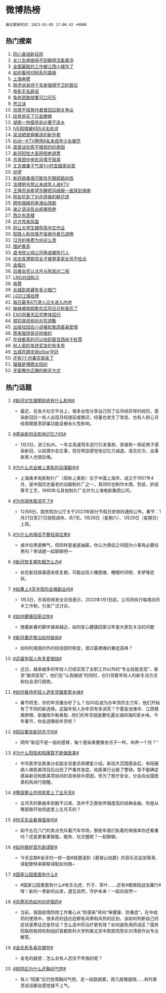 # 微博热榜

`最后更新时间：2023-01-05 17:06:42 +0800`

## 热门搜索

1. [同心奋进新征程](https://m.weibo.cn/search?containerid=100103type%3D1%26t%3D10%26q%3D%23%E5%90%8C%E5%BF%83%E5%A5%8B%E8%BF%9B%E6%96%B0%E5%BE%81%E7%A8%8B%23&stream_entry_id=51&isnewpage=1&extparam=seat%3D1%26pos%3D0%26c_type%3D51%26filter_type%3Drealtimehot%26dgr%3D0%26cate%3D10103%26display_time%3D1672909600%26pre_seqid%3D1672909600757931631015&luicode=10000011&lfid=106003type%253D25%2526t%253D3%2526disable_hot%253D1%2526filter_type%253Drealtimehot)
1. [女儿生病继母不刮鳞用活鱼煮汤](https://m.weibo.cn/search?containerid=100103type%3D1%26t%3D10%26q%3D%23%E5%A5%B3%E5%84%BF%E7%94%9F%E7%97%85%E7%BB%A7%E6%AF%8D%E4%B8%8D%E5%88%AE%E9%B3%9E%E7%94%A8%E6%B4%BB%E9%B1%BC%E7%85%AE%E6%B1%A4%23&stream_entry_id=31&isnewpage=1&extparam=seat%3D1%26c_type%3D31%26filter_type%3Drealtimehot%26dgr%3D0%26lcate%3D5001%26pos%3D0%26q%3D%2523%25E5%25A5%25B3%25E5%2584%25BF%25E7%2594%259F%25E7%2597%2585%25E7%25BB%25A7%25E6%25AF%258D%25E4%25B8%258D%25E5%2588%25AE%25E9%25B3%259E%25E7%2594%25A8%25E6%25B4%25BB%25E9%25B1%25BC%25E7%2585%25AE%25E6%25B1%25A4%2523%26realpos%3D1%26flag%3D1%26cate%3D5001%26stream_entry_id%3D31%26band_rank%3D1%26display_time%3D1672909600%26pre_seqid%3D1672909600757931631015&luicode=10000011&lfid=106003type%253D25%2526t%253D3%2526disable_hot%253D1%2526filter_type%253Drealtimehot)
1. [全国最脏的工作被江西小城包了](https://m.weibo.cn/search?containerid=100103type%3D1%26t%3D10%26q%3D%23%E5%85%A8%E5%9B%BD%E6%9C%80%E8%84%8F%E7%9A%84%E5%B7%A5%E4%BD%9C%E8%A2%AB%E6%B1%9F%E8%A5%BF%E5%B0%8F%E5%9F%8E%E5%8C%85%E4%BA%86%23&stream_entry_id=31&isnewpage=1&extparam=seat%3D1%26c_type%3D31%26filter_type%3Drealtimehot%26dgr%3D0%26lcate%3D5001%26pos%3D1%26q%3D%2523%25E5%2585%25A8%25E5%259B%25BD%25E6%259C%2580%25E8%2584%258F%25E7%259A%2584%25E5%25B7%25A5%25E4%25BD%259C%25E8%25A2%25AB%25E6%25B1%259F%25E8%25A5%25BF%25E5%25B0%258F%25E5%259F%258E%25E5%258C%2585%25E4%25BA%2586%2523%26realpos%3D2%26flag%3D1%26cate%3D5001%26stream_entry_id%3D31%26band_rank%3D2%26display_time%3D1672909600%26pre_seqid%3D1672909600757931631015&luicode=10000011&lfid=106003type%253D25%2526t%253D3%2526disable_hot%253D1%2526filter_type%253Drealtimehot)
1. [如何看待XBB系列毒株](https://m.weibo.cn/search?containerid=100103type%3D1%26t%3D10%26q%3D%23%E5%A6%82%E4%BD%95%E7%9C%8B%E5%BE%85XBB%E7%B3%BB%E5%88%97%E6%AF%92%E6%A0%AA%23&stream_entry_id=31&isnewpage=1&extparam=seat%3D1%26c_type%3D31%26filter_type%3Drealtimehot%26dgr%3D0%26lcate%3D5001%26pos%3D2%26q%3D%2523%25E5%25A6%2582%25E4%25BD%2595%25E7%259C%258B%25E5%25BE%2585XBB%25E7%25B3%25BB%25E5%2588%2597%25E6%25AF%2592%25E6%25A0%25AA%2523%26realpos%3D3%26flag%3D0%26cate%3D5001%26stream_entry_id%3D31%26band_rank%3D3%26display_time%3D1672909600%26pre_seqid%3D1672909600757931631015&luicode=10000011&lfid=106003type%253D25%2526t%253D3%2526disable_hot%253D1%2526filter_type%253Drealtimehot)
1. [上海电费](https://m.weibo.cn/search?containerid=100103type%3D1%26t%3D10%26q%3D%23%E4%B8%8A%E6%B5%B7%E7%94%B5%E8%B4%B9%23&stream_entry_id=31&isnewpage=1&extparam=seat%3D1%26c_type%3D31%26filter_type%3Drealtimehot%26dgr%3D0%26lcate%3D5001%26pos%3D3%26q%3D%2523%25E4%25B8%258A%25E6%25B5%25B7%25E7%2594%25B5%25E8%25B4%25B9%2523%26realpos%3D4%26flag%3D2%26cate%3D5001%26stream_entry_id%3D31%26band_rank%3D4%26display_time%3D1672909600%26pre_seqid%3D1672909600757931631015&luicode=10000011&lfid=106003type%253D25%2526t%253D3%2526disable_hot%253D1%2526filter_type%253Drealtimehot)
1. [胖虎说易烊千玺是值得守卫的首位](https://m.weibo.cn/search?containerid=100103type%3D1%26t%3D10%26q%3D%23%E8%83%96%E8%99%8E%E8%AF%B4%E6%98%93%E7%83%8A%E5%8D%83%E7%8E%BA%E6%98%AF%E5%80%BC%E5%BE%97%E5%AE%88%E5%8D%AB%E7%9A%84%E9%A6%96%E4%BD%8D%23&stream_entry_id=31&isnewpage=1&extparam=seat%3D1%26c_type%3D31%26filter_type%3Drealtimehot%26dgr%3D0%26lcate%3D5001%26pos%3D4%26q%3D%2523%25E8%2583%2596%25E8%2599%258E%25E8%25AF%25B4%25E6%2598%2593%25E7%2583%258A%25E5%258D%2583%25E7%258E%25BA%25E6%2598%25AF%25E5%2580%25BC%25E5%25BE%2597%25E5%25AE%2588%25E5%258D%25AB%25E7%259A%2584%25E9%25A6%2596%25E4%25BD%258D%2523%26realpos%3D5%26flag%3D1%26cate%3D5001%26stream_entry_id%3D31%26band_rank%3D5%26display_time%3D1672909600%26pre_seqid%3D1672909600757931631015&luicode=10000011&lfid=106003type%253D25%2526t%253D3%2526disable_hot%253D1%2526filter_type%253Drealtimehot)
1. [电影无名辟谣](https://m.weibo.cn/search?containerid=100103type%3D1%26t%3D10%26q%3D%23%E7%94%B5%E5%BD%B1%E6%97%A0%E5%90%8D%E8%BE%9F%E8%B0%A3%23&stream_entry_id=31&isnewpage=1&extparam=seat%3D1%26c_type%3D31%26filter_type%3Drealtimehot%26dgr%3D0%26lcate%3D5001%26pos%3D5%26q%3D%2523%25E7%2594%25B5%25E5%25BD%25B1%25E6%2597%25A0%25E5%2590%258D%25E8%25BE%259F%25E8%25B0%25A3%2523%26realpos%3D6%26flag%3D1%26cate%3D5001%26stream_entry_id%3D31%26band_rank%3D6%26display_time%3D1672909600%26pre_seqid%3D1672909600757931631015&luicode=10000011&lfid=106003type%253D25%2526t%253D3%2526disable_hot%253D1%2526filter_type%253Drealtimehot)
1. [兔年团聚就要可口可乐](https://m.weibo.cn/search?containerid=100103type%3D1%26t%3D10%26q%3D%23%E5%85%94%E5%B9%B4%E5%9B%A2%E8%81%9A%E5%B0%B1%E8%A6%81%E5%8F%AF%E5%8F%A3%E5%8F%AF%E4%B9%90%23&stream_entry_id=31&isnewpage=1&extparam=seat%3D1%26c_type%3D31%26filter_type%3Drealtimehot%26lcate%3D5001%26pos%3D6%26adid%3D177305%26q%3D%2523%25E5%2585%2594%25E5%25B9%25B4%25E5%259B%25A2%25E8%2581%259A%25E5%25B0%25B1%25E8%25A6%2581%25E5%258F%25AF%25E5%258F%25A3%25E5%258F%25AF%25E4%25B9%2590%2523%26dgr%3D0%26cate%3D5001%26stream_entry_id%3D31%26band_rank%3D7%26topic_ad%3D1%26display_time%3D1672909600%26pre_seqid%3D1672909600757931631015&luicode=10000011&lfid=106003type%253D25%2526t%253D3%2526disable_hot%253D1%2526filter_type%253Drealtimehot)
1. [苍兰诀](https://m.weibo.cn/search?containerid=100103type%3D1%26t%3D10%26q%3D%E8%8B%8D%E5%85%B0%E8%AF%80&stream_entry_id=31&isnewpage=1&extparam=seat%3D1%26c_type%3D31%26filter_type%3Drealtimehot%26dgr%3D0%26lcate%3D5001%26pos%3D7%26q%3D%25E8%258B%258D%25E5%2585%25B0%25E8%25AF%2580%26realpos%3D7%26flag%3D0%26cate%3D5001%26stream_entry_id%3D31%26band_rank%3D7%26display_time%3D1672909600%26pre_seqid%3D1672909600757931631015&luicode=10000011&lfid=106003type%253D25%2526t%253D3%2526disable_hot%253D1%2526filter_type%253Drealtimehot)
1. [风情不摇晃作者曾回应相关争议](https://m.weibo.cn/search?containerid=100103type%3D1%26t%3D10%26q%3D%23%E9%A3%8E%E6%83%85%E4%B8%8D%E6%91%87%E6%99%83%E4%BD%9C%E8%80%85%E6%9B%BE%E5%9B%9E%E5%BA%94%E7%9B%B8%E5%85%B3%E4%BA%89%E8%AE%AE%23&stream_entry_id=31&isnewpage=1&extparam=seat%3D1%26c_type%3D31%26filter_type%3Drealtimehot%26dgr%3D0%26lcate%3D5001%26pos%3D8%26q%3D%2523%25E9%25A3%258E%25E6%2583%2585%25E4%25B8%258D%25E6%2591%2587%25E6%2599%2583%25E4%25BD%259C%25E8%2580%2585%25E6%259B%25BE%25E5%259B%259E%25E5%25BA%2594%25E7%259B%25B8%25E5%2585%25B3%25E4%25BA%2589%25E8%25AE%25AE%2523%26realpos%3D8%26flag%3D0%26cate%3D5001%26stream_entry_id%3D31%26band_rank%3D8%26display_time%3D1672909600%26pre_seqid%3D1672909600757931631015&luicode=10000011&lfid=106003type%253D25%2526t%253D3%2526disable_hot%253D1%2526filter_type%253Drealtimehot)
1. [给爸爸买了只金蟾蜍](https://m.weibo.cn/search?containerid=100103type%3D1%26t%3D10%26q%3D%23%E7%BB%99%E7%88%B8%E7%88%B8%E4%B9%B0%E4%BA%86%E5%8F%AA%E9%87%91%E8%9F%BE%E8%9C%8D%23&stream_entry_id=31&isnewpage=1&extparam=seat%3D1%26c_type%3D31%26filter_type%3Drealtimehot%26dgr%3D0%26lcate%3D5001%26pos%3D9%26q%3D%2523%25E7%25BB%2599%25E7%2588%25B8%25E7%2588%25B8%25E4%25B9%25B0%25E4%25BA%2586%25E5%258F%25AA%25E9%2587%2591%25E8%259F%25BE%25E8%259C%258D%2523%26realpos%3D9%26flag%3D1%26cate%3D5001%26stream_entry_id%3D31%26band_rank%3D9%26display_time%3D1672909600%26pre_seqid%3D1672909600757931631015&luicode=10000011&lfid=106003type%253D25%2526t%253D3%2526disable_hot%253D1%2526filter_type%253Drealtimehot)
1. [湖南一地倡导非必要不返乡](https://m.weibo.cn/search?containerid=100103type%3D1%26t%3D10%26q%3D%23%E6%B9%96%E5%8D%97%E4%B8%80%E5%9C%B0%E5%80%A1%E5%AF%BC%E9%9D%9E%E5%BF%85%E8%A6%81%E4%B8%8D%E8%BF%94%E4%B9%A1%23&stream_entry_id=31&isnewpage=1&extparam=seat%3D1%26c_type%3D31%26filter_type%3Drealtimehot%26dgr%3D0%26lcate%3D5001%26pos%3D10%26q%3D%2523%25E6%25B9%2596%25E5%258D%2597%25E4%25B8%2580%25E5%259C%25B0%25E5%2580%25A1%25E5%25AF%25BC%25E9%259D%259E%25E5%25BF%2585%25E8%25A6%2581%25E4%25B8%258D%25E8%25BF%2594%25E4%25B9%25A1%2523%26realpos%3D10%26flag%3D1%26cate%3D5001%26stream_entry_id%3D31%26band_rank%3D10%26display_time%3D1672909600%26pre_seqid%3D1672909600757931631015&luicode=10000011&lfid=106003type%253D25%2526t%253D3%2526disable_hot%253D1%2526filter_type%253Drealtimehot)
1. [IVE假唱被KBS点名批评](https://m.weibo.cn/search?containerid=100103type%3D1%26t%3D10%26q%3D%23IVE%E5%81%87%E5%94%B1%E8%A2%ABKBS%E7%82%B9%E5%90%8D%E6%89%B9%E8%AF%84%23&stream_entry_id=31&isnewpage=1&extparam=seat%3D1%26c_type%3D31%26filter_type%3Drealtimehot%26dgr%3D0%26lcate%3D5001%26pos%3D11%26q%3D%2523IVE%25E5%2581%2587%25E5%2594%25B1%25E8%25A2%25ABKBS%25E7%2582%25B9%25E5%2590%258D%25E6%2589%25B9%25E8%25AF%2584%2523%26realpos%3D11%26flag%3D1%26cate%3D5001%26stream_entry_id%3D31%26band_rank%3D11%26display_time%3D1672909600%26pre_seqid%3D1672909600757931631015&luicode=10000011&lfid=106003type%253D25%2526t%253D3%2526disable_hot%253D1%2526filter_type%253Drealtimehot)
1. [梁洁晒曾舜晞送的新外套](https://m.weibo.cn/search?containerid=100103type%3D1%26t%3D10%26q%3D%23%E6%A2%81%E6%B4%81%E6%99%92%E6%9B%BE%E8%88%9C%E6%99%9E%E9%80%81%E7%9A%84%E6%96%B0%E5%A4%96%E5%A5%97%23&stream_entry_id=31&isnewpage=1&extparam=seat%3D1%26c_type%3D31%26filter_type%3Drealtimehot%26dgr%3D0%26lcate%3D5001%26pos%3D12%26q%3D%2523%25E6%25A2%2581%25E6%25B4%2581%25E6%2599%2592%25E6%259B%25BE%25E8%2588%259C%25E6%2599%259E%25E9%2580%2581%25E7%259A%2584%25E6%2596%25B0%25E5%25A4%2596%25E5%25A5%2597%2523%26realpos%3D12%26flag%3D1%26cate%3D5001%26stream_entry_id%3D31%26band_rank%3D12%26display_time%3D1672909600%26pre_seqid%3D1672909600757931631015&luicode=10000011&lfid=106003type%253D25%2526t%253D3%2526disable_hot%253D1%2526filter_type%253Drealtimehot)
1. [杭州一KTV聘用6名未成年少女被罚](https://m.weibo.cn/search?containerid=100103type%3D1%26t%3D10%26q%3D%23%E6%9D%AD%E5%B7%9E%E4%B8%80KTV%E8%81%98%E7%94%A86%E5%90%8D%E6%9C%AA%E6%88%90%E5%B9%B4%E5%B0%91%E5%A5%B3%E8%A2%AB%E7%BD%9A%23&stream_entry_id=31&isnewpage=1&extparam=seat%3D1%26c_type%3D31%26filter_type%3Drealtimehot%26dgr%3D0%26lcate%3D5001%26pos%3D13%26q%3D%2523%25E6%259D%25AD%25E5%25B7%259E%25E4%25B8%2580KTV%25E8%2581%2598%25E7%2594%25A86%25E5%2590%258D%25E6%259C%25AA%25E6%2588%2590%25E5%25B9%25B4%25E5%25B0%2591%25E5%25A5%25B3%25E8%25A2%25AB%25E7%25BD%259A%2523%26realpos%3D13%26flag%3D1%26cate%3D5001%26stream_entry_id%3D31%26band_rank%3D13%26display_time%3D1672909600%26pre_seqid%3D1672909600757931631015&luicode=10000011&lfid=106003type%253D25%2526t%253D3%2526disable_hot%253D1%2526filter_type%253Drealtimehot)
1. [苗苗谈刻意不理郑恺的原因](https://m.weibo.cn/search?containerid=100103type%3D1%26t%3D10%26q%3D%23%E8%8B%97%E8%8B%97%E8%B0%88%E5%88%BB%E6%84%8F%E4%B8%8D%E7%90%86%E9%83%91%E6%81%BA%E7%9A%84%E5%8E%9F%E5%9B%A0%23&stream_entry_id=31&isnewpage=1&extparam=seat%3D1%26c_type%3D31%26filter_type%3Drealtimehot%26dgr%3D0%26lcate%3D5001%26pos%3D14%26q%3D%2523%25E8%258B%2597%25E8%258B%2597%25E8%25B0%2588%25E5%2588%25BB%25E6%2584%258F%25E4%25B8%258D%25E7%2590%2586%25E9%2583%2591%25E6%2581%25BA%25E7%259A%2584%25E5%258E%259F%25E5%259B%25A0%2523%26realpos%3D14%26flag%3D2%26cate%3D5001%26stream_entry_id%3D31%26band_rank%3D14%26display_time%3D1672909600%26pre_seqid%3D1672909600757931631015&luicode=10000011&lfid=106003type%253D25%2526t%253D3%2526disable_hot%253D1%2526filter_type%253Drealtimehot)
1. [新冠阳性大麦网拒绝退票](https://m.weibo.cn/search?containerid=100103type%3D1%26t%3D10%26q%3D%23%E6%96%B0%E5%86%A0%E9%98%B3%E6%80%A7%E5%A4%A7%E9%BA%A6%E7%BD%91%E6%8B%92%E7%BB%9D%E9%80%80%E7%A5%A8%23&stream_entry_id=31&isnewpage=1&extparam=seat%3D1%26c_type%3D31%26filter_type%3Drealtimehot%26dgr%3D0%26lcate%3D5001%26pos%3D15%26q%3D%2523%25E6%2596%25B0%25E5%2586%25A0%25E9%2598%25B3%25E6%2580%25A7%25E5%25A4%25A7%25E9%25BA%25A6%25E7%25BD%2591%25E6%258B%2592%25E7%25BB%259D%25E9%2580%2580%25E7%25A5%25A8%2523%26realpos%3D15%26flag%3D1%26cate%3D5001%26stream_entry_id%3D31%26band_rank%3D15%26display_time%3D1672909600%26pre_seqid%3D1672909600757931631015&luicode=10000011&lfid=106003type%253D25%2526t%253D3%2526disable_hot%253D1%2526filter_type%253Drealtimehot)
1. [共青团中央批风情不摇晃](https://m.weibo.cn/search?containerid=100103type%3D1%26t%3D10%26q%3D%23%E5%85%B1%E9%9D%92%E5%9B%A2%E4%B8%AD%E5%A4%AE%E6%89%B9%E9%A3%8E%E6%83%85%E4%B8%8D%E6%91%87%E6%99%83%23&stream_entry_id=31&isnewpage=1&extparam=seat%3D1%26c_type%3D31%26filter_type%3Drealtimehot%26dgr%3D0%26lcate%3D5001%26pos%3D16%26q%3D%2523%25E5%2585%25B1%25E9%259D%2592%25E5%259B%25A2%25E4%25B8%25AD%25E5%25A4%25AE%25E6%2589%25B9%25E9%25A3%258E%25E6%2583%2585%25E4%25B8%258D%25E6%2591%2587%25E6%2599%2583%2523%26realpos%3D16%26flag%3D1%26cate%3D5001%26stream_entry_id%3D31%26band_rank%3D16%26display_time%3D1672909600%26pre_seqid%3D1672909600757931631015&luicode=10000011&lfid=106003type%253D25%2526t%253D3%2526disable_hot%253D1%2526filter_type%253Drealtimehot)
1. [丈夫被妻子气哭1小时去娘家诉苦](https://m.weibo.cn/search?containerid=100103type%3D1%26t%3D10%26q%3D%23%E4%B8%88%E5%A4%AB%E8%A2%AB%E5%A6%BB%E5%AD%90%E6%B0%94%E5%93%AD1%E5%B0%8F%E6%97%B6%E5%8E%BB%E5%A8%98%E5%AE%B6%E8%AF%89%E8%8B%A6%23&stream_entry_id=31&isnewpage=1&extparam=seat%3D1%26c_type%3D31%26filter_type%3Drealtimehot%26dgr%3D0%26lcate%3D5001%26pos%3D17%26q%3D%2523%25E4%25B8%2588%25E5%25A4%25AB%25E8%25A2%25AB%25E5%25A6%25BB%25E5%25AD%2590%25E6%25B0%2594%25E5%2593%25AD1%25E5%25B0%258F%25E6%2597%25B6%25E5%258E%25BB%25E5%25A8%2598%25E5%25AE%25B6%25E8%25AF%2589%25E8%258B%25A6%2523%26realpos%3D17%26flag%3D0%26cate%3D5001%26stream_entry_id%3D31%26band_rank%3D17%26display_time%3D1672909600%26pre_seqid%3D1672909600757931631015&luicode=10000011&lfid=106003type%253D25%2526t%253D3%2526disable_hot%253D1%2526filter_type%253Drealtimehot)
1. [仰望](https://m.weibo.cn/search?containerid=100103type%3D1%26t%3D10%26q%3D%E4%BB%B0%E6%9C%9B&stream_entry_id=31&isnewpage=1&extparam=seat%3D1%26c_type%3D31%26filter_type%3Drealtimehot%26dgr%3D0%26lcate%3D5001%26pos%3D18%26q%3D%25E4%25BB%25B0%25E6%259C%259B%26realpos%3D18%26flag%3D0%26cate%3D5001%26stream_entry_id%3D31%26band_rank%3D18%26display_time%3D1672909600%26pre_seqid%3D1672909600757931631015&luicode=10000011&lfid=106003type%253D25%2526t%253D3%2526disable_hot%253D1%2526filter_type%253Drealtimehot)
1. [新冠病毒很可能存在眼部趋向性](https://m.weibo.cn/search?containerid=100103type%3D1%26t%3D10%26q%3D%23%E6%96%B0%E5%86%A0%E7%97%85%E6%AF%92%E5%BE%88%E5%8F%AF%E8%83%BD%E5%AD%98%E5%9C%A8%E7%9C%BC%E9%83%A8%E8%B6%8B%E5%90%91%E6%80%A7%23&stream_entry_id=31&isnewpage=1&extparam=seat%3D1%26c_type%3D31%26filter_type%3Drealtimehot%26dgr%3D0%26lcate%3D5001%26pos%3D19%26q%3D%2523%25E6%2596%25B0%25E5%2586%25A0%25E7%2597%2585%25E6%25AF%2592%25E5%25BE%2588%25E5%258F%25AF%25E8%2583%25BD%25E5%25AD%2598%25E5%259C%25A8%25E7%259C%25BC%25E9%2583%25A8%25E8%25B6%258B%25E5%2590%2591%25E6%2580%25A7%2523%26realpos%3D19%26flag%3D2%26cate%3D5001%26stream_entry_id%3D31%26band_rank%3D19%26display_time%3D1672909600%26pre_seqid%3D1672909600757931631015&luicode=10000011&lfid=106003type%253D25%2526t%253D3%2526disable_hot%253D1%2526filter_type%253Drealtimehot)
1. [法律明令禁止未成年人进KTV](https://m.weibo.cn/search?containerid=100103type%3D1%26t%3D10%26q%3D%23%E6%B3%95%E5%BE%8B%E6%98%8E%E4%BB%A4%E7%A6%81%E6%AD%A2%E6%9C%AA%E6%88%90%E5%B9%B4%E4%BA%BA%E8%BF%9BKTV%23&stream_entry_id=31&isnewpage=1&extparam=seat%3D1%26c_type%3D31%26filter_type%3Drealtimehot%26dgr%3D0%26lcate%3D5001%26pos%3D20%26q%3D%2523%25E6%25B3%2595%25E5%25BE%258B%25E6%2598%258E%25E4%25BB%25A4%25E7%25A6%2581%25E6%25AD%25A2%25E6%259C%25AA%25E6%2588%2590%25E5%25B9%25B4%25E4%25BA%25BA%25E8%25BF%259BKTV%2523%26realpos%3D20%26flag%3D0%26cate%3D5001%26stream_entry_id%3D31%26band_rank%3D20%26display_time%3D1672909600%26pre_seqid%3D1672909600757931631015&luicode=10000011&lfid=106003type%253D25%2526t%253D3%2526disable_hot%253D1%2526filter_type%253Drealtimehot)
1. [王铮亮说希望苏醒把羽绒服一直穿到海南](https://m.weibo.cn/search?containerid=100103type%3D1%26t%3D10%26q%3D%23%E7%8E%8B%E9%93%AE%E4%BA%AE%E8%AF%B4%E5%B8%8C%E6%9C%9B%E8%8B%8F%E9%86%92%E6%8A%8A%E7%BE%BD%E7%BB%92%E6%9C%8D%E4%B8%80%E7%9B%B4%E7%A9%BF%E5%88%B0%E6%B5%B7%E5%8D%97%23&stream_entry_id=31&isnewpage=1&extparam=seat%3D1%26c_type%3D31%26filter_type%3Drealtimehot%26dgr%3D0%26lcate%3D5001%26pos%3D21%26q%3D%2523%25E7%258E%258B%25E9%2593%25AE%25E4%25BA%25AE%25E8%25AF%25B4%25E5%25B8%258C%25E6%259C%259B%25E8%258B%258F%25E9%2586%2592%25E6%258A%258A%25E7%25BE%25BD%25E7%25BB%2592%25E6%259C%258D%25E4%25B8%2580%25E7%259B%25B4%25E7%25A9%25BF%25E5%2588%25B0%25E6%25B5%25B7%25E5%258D%2597%2523%26realpos%3D21%26flag%3D1%26cate%3D5001%26stream_entry_id%3D31%26band_rank%3D21%26display_time%3D1672909600%26pre_seqid%3D1672909600757931631015&luicode=10000011&lfid=106003type%253D25%2526t%253D3%2526disable_hot%253D1%2526filter_type%253Drealtimehot)
1. [网友吃到了刘亦菲做的鲜花饼](https://m.weibo.cn/search?containerid=100103type%3D1%26t%3D10%26q%3D%23%E7%BD%91%E5%8F%8B%E5%90%83%E5%88%B0%E4%BA%86%E5%88%98%E4%BA%A6%E8%8F%B2%E5%81%9A%E7%9A%84%E9%B2%9C%E8%8A%B1%E9%A5%BC%23&stream_entry_id=31&isnewpage=1&extparam=seat%3D1%26c_type%3D31%26filter_type%3Drealtimehot%26dgr%3D0%26lcate%3D5001%26pos%3D22%26q%3D%2523%25E7%25BD%2591%25E5%258F%258B%25E5%2590%2583%25E5%2588%25B0%25E4%25BA%2586%25E5%2588%2598%25E4%25BA%25A6%25E8%258F%25B2%25E5%2581%259A%25E7%259A%2584%25E9%25B2%259C%25E8%258A%25B1%25E9%25A5%25BC%2523%26realpos%3D22%26flag%3D0%26cate%3D5001%26stream_entry_id%3D31%26band_rank%3D22%26display_time%3D1672909600%26pre_seqid%3D1672909600757931631015&luicode=10000011&lfid=106003type%253D25%2526t%253D3%2526disable_hot%253D1%2526filter_type%253Drealtimehot)
1. [网传唐嫣将再演仙侠剧](https://m.weibo.cn/search?containerid=100103type%3D1%26t%3D10%26q%3D%23%E7%BD%91%E4%BC%A0%E5%94%90%E5%AB%A3%E5%B0%86%E5%86%8D%E6%BC%94%E4%BB%99%E4%BE%A0%E5%89%A7%23&stream_entry_id=31&isnewpage=1&extparam=seat%3D1%26c_type%3D31%26filter_type%3Drealtimehot%26dgr%3D0%26lcate%3D5001%26pos%3D23%26q%3D%2523%25E7%25BD%2591%25E4%25BC%25A0%25E5%2594%2590%25E5%25AB%25A3%25E5%25B0%2586%25E5%2586%258D%25E6%25BC%2594%25E4%25BB%2599%25E4%25BE%25A0%25E5%2589%25A7%2523%26realpos%3D23%26flag%3D1%26cate%3D5001%26stream_entry_id%3D31%26band_rank%3D23%26display_time%3D1672909600%26pre_seqid%3D1672909600757931631015&luicode=10000011&lfid=106003type%253D25%2526t%253D3%2526disable_hot%253D1%2526filter_type%253Drealtimehot)
1. [谢之遥没告白却被拒绝](https://m.weibo.cn/search?containerid=100103type%3D1%26t%3D10%26q%3D%23%E8%B0%A2%E4%B9%8B%E9%81%A5%E6%B2%A1%E5%91%8A%E7%99%BD%E5%8D%B4%E8%A2%AB%E6%8B%92%E7%BB%9D%23&stream_entry_id=31&isnewpage=1&extparam=seat%3D1%26c_type%3D31%26filter_type%3Drealtimehot%26dgr%3D0%26lcate%3D5001%26pos%3D24%26q%3D%2523%25E8%25B0%25A2%25E4%25B9%258B%25E9%2581%25A5%25E6%25B2%25A1%25E5%2591%258A%25E7%2599%25BD%25E5%258D%25B4%25E8%25A2%25AB%25E6%258B%2592%25E7%25BB%259D%2523%26realpos%3D24%26flag%3D1%26cate%3D5001%26stream_entry_id%3D31%26band_rank%3D24%26display_time%3D1672909600%26pre_seqid%3D1672909600757931631015&luicode=10000011&lfid=106003type%253D25%2526t%253D3%2526disable_hot%253D1%2526filter_type%253Drealtimehot)
1. [西北有高楼](https://m.weibo.cn/search?containerid=100103type%3D1%26t%3D10%26q%3D%E8%A5%BF%E5%8C%97%E6%9C%89%E9%AB%98%E6%A5%BC&stream_entry_id=31&isnewpage=1&extparam=seat%3D1%26c_type%3D31%26filter_type%3Drealtimehot%26dgr%3D0%26lcate%3D5001%26pos%3D25%26q%3D%25E8%25A5%25BF%25E5%258C%2597%25E6%259C%2589%25E9%25AB%2598%25E6%25A5%25BC%26realpos%3D25%26flag%3D0%26cate%3D5001%26stream_entry_id%3D31%26band_rank%3D25%26display_time%3D1672909600%26pre_seqid%3D1672909600757931631015&luicode=10000011&lfid=106003type%253D25%2526t%253D3%2526disable_hot%253D1%2526filter_type%253Drealtimehot)
1. [远方传来风笛](https://m.weibo.cn/search?containerid=100103type%3D1%26t%3D10%26q%3D%E8%BF%9C%E6%96%B9%E4%BC%A0%E6%9D%A5%E9%A3%8E%E7%AC%9B&stream_entry_id=31&isnewpage=1&extparam=seat%3D1%26c_type%3D31%26filter_type%3Drealtimehot%26dgr%3D0%26lcate%3D5001%26pos%3D26%26q%3D%25E8%25BF%259C%25E6%2596%25B9%25E4%25BC%25A0%25E6%259D%25A5%25E9%25A3%258E%25E7%25AC%259B%26realpos%3D26%26flag%3D0%26cate%3D5001%26stream_entry_id%3D31%26band_rank%3D26%26display_time%3D1672909600%26pre_seqid%3D1672909600757931631015&luicode=10000011&lfid=106003type%253D25%2526t%253D3%2526disable_hot%253D1%2526filter_type%253Drealtimehot)
1. [别让大学生辅导高中生作业](https://m.weibo.cn/search?containerid=100103type%3D1%26t%3D10%26q%3D%23%E5%88%AB%E8%AE%A9%E5%A4%A7%E5%AD%A6%E7%94%9F%E8%BE%85%E5%AF%BC%E9%AB%98%E4%B8%AD%E7%94%9F%E4%BD%9C%E4%B8%9A%23&stream_entry_id=31&isnewpage=1&extparam=seat%3D1%26c_type%3D31%26filter_type%3Drealtimehot%26dgr%3D0%26lcate%3D5001%26pos%3D27%26q%3D%2523%25E5%2588%25AB%25E8%25AE%25A9%25E5%25A4%25A7%25E5%25AD%25A6%25E7%2594%259F%25E8%25BE%2585%25E5%25AF%25BC%25E9%25AB%2598%25E4%25B8%25AD%25E7%2594%259F%25E4%25BD%259C%25E4%25B8%259A%2523%26realpos%3D27%26flag%3D0%26cate%3D5001%26stream_entry_id%3D31%26band_rank%3D27%26display_time%3D1672909600%26pre_seqid%3D1672909600757931631015&luicode=10000011&lfid=106003type%253D25%2526t%253D3%2526disable_hot%253D1%2526filter_type%253Drealtimehot)
1. [知情人称风情不摇晃作者已退圈](https://m.weibo.cn/search?containerid=100103type%3D1%26t%3D10%26q%3D%23%E7%9F%A5%E6%83%85%E4%BA%BA%E7%A7%B0%E9%A3%8E%E6%83%85%E4%B8%8D%E6%91%87%E6%99%83%E4%BD%9C%E8%80%85%E5%B7%B2%E9%80%80%E5%9C%88%23&stream_entry_id=31&isnewpage=1&extparam=seat%3D1%26c_type%3D31%26filter_type%3Drealtimehot%26dgr%3D0%26lcate%3D5001%26pos%3D28%26q%3D%2523%25E7%259F%25A5%25E6%2583%2585%25E4%25BA%25BA%25E7%25A7%25B0%25E9%25A3%258E%25E6%2583%2585%25E4%25B8%258D%25E6%2591%2587%25E6%2599%2583%25E4%25BD%259C%25E8%2580%2585%25E5%25B7%25B2%25E9%2580%2580%25E5%259C%2588%2523%26realpos%3D28%26flag%3D0%26cate%3D5001%26stream_entry_id%3D31%26band_rank%3D28%26display_time%3D1672909600%26pre_seqid%3D1672909600757931631015&luicode=10000011&lfid=106003type%253D25%2526t%253D3%2526disable_hot%253D1%2526filter_type%253Drealtimehot)
1. [12月的电费为何这么贵](https://m.weibo.cn/search?containerid=100103type%3D1%26t%3D10%26q%3D%2312%E6%9C%88%E7%9A%84%E7%94%B5%E8%B4%B9%E4%B8%BA%E4%BD%95%E8%BF%99%E4%B9%88%E8%B4%B5%23&stream_entry_id=31&isnewpage=1&extparam=seat%3D1%26c_type%3D31%26filter_type%3Drealtimehot%26dgr%3D0%26lcate%3D5001%26pos%3D29%26q%3D%252312%25E6%259C%2588%25E7%259A%2584%25E7%2594%25B5%25E8%25B4%25B9%25E4%25B8%25BA%25E4%25BD%2595%25E8%25BF%2599%25E4%25B9%2588%25E8%25B4%25B5%2523%26realpos%3D29%26flag%3D1%26cate%3D5001%26stream_entry_id%3D31%26band_rank%3D29%26display_time%3D1672909600%26pre_seqid%3D1672909600757931631015&luicode=10000011&lfid=106003type%253D25%2526t%253D3%2526disable_hot%253D1%2526filter_type%253Drealtimehot)
1. [围炉煮茶](https://m.weibo.cn/search?containerid=100103type%3D1%26t%3D10%26q%3D%E5%9B%B4%E7%82%89%E7%85%AE%E8%8C%B6&stream_entry_id=31&isnewpage=1&extparam=seat%3D1%26c_type%3D31%26filter_type%3Drealtimehot%26dgr%3D0%26lcate%3D5001%26pos%3D30%26q%3D%25E5%259B%25B4%25E7%2582%2589%25E7%2585%25AE%25E8%258C%25B6%26realpos%3D30%26flag%3D0%26cate%3D5001%26stream_entry_id%3D31%26band_rank%3D30%26display_time%3D1672909600%26pre_seqid%3D1672909600757931631015&luicode=10000011&lfid=106003type%253D25%2526t%253D3%2526disable_hot%253D1%2526filter_type%253Drealtimehot)
1. [虞书欣父母公司再成被执行人](https://m.weibo.cn/search?containerid=100103type%3D1%26t%3D10%26q%3D%23%E8%99%9E%E4%B9%A6%E6%AC%A3%E7%88%B6%E6%AF%8D%E5%85%AC%E5%8F%B8%E5%86%8D%E6%88%90%E8%A2%AB%E6%89%A7%E8%A1%8C%E4%BA%BA%23&stream_entry_id=31&isnewpage=1&extparam=seat%3D1%26c_type%3D31%26filter_type%3Drealtimehot%26dgr%3D0%26lcate%3D5001%26pos%3D31%26q%3D%2523%25E8%2599%259E%25E4%25B9%25A6%25E6%25AC%25A3%25E7%2588%25B6%25E6%25AF%258D%25E5%2585%25AC%25E5%258F%25B8%25E5%2586%258D%25E6%2588%2590%25E8%25A2%25AB%25E6%2589%25A7%25E8%25A1%258C%25E4%25BA%25BA%2523%26realpos%3D31%26flag%3D0%26cate%3D5001%26stream_entry_id%3D31%26band_rank%3D31%26display_time%3D1672909600%26pre_seqid%3D1672909600757931631015&luicode=10000011&lfid=106003type%253D25%2526t%253D3%2526disable_hot%253D1%2526filter_type%253Drealtimehot)
1. [优衣库遭掀帘女子被男童家长骂不检点](https://m.weibo.cn/search?containerid=100103type%3D1%26t%3D10%26q%3D%23%E4%BC%98%E8%A1%A3%E5%BA%93%E9%81%AD%E6%8E%80%E5%B8%98%E5%A5%B3%E5%AD%90%E8%A2%AB%E7%94%B7%E7%AB%A5%E5%AE%B6%E9%95%BF%E9%AA%82%E4%B8%8D%E6%A3%80%E7%82%B9%23&stream_entry_id=31&isnewpage=1&extparam=seat%3D1%26c_type%3D31%26filter_type%3Drealtimehot%26dgr%3D0%26lcate%3D5001%26pos%3D32%26q%3D%2523%25E4%25BC%2598%25E8%25A1%25A3%25E5%25BA%2593%25E9%2581%25AD%25E6%258E%2580%25E5%25B8%2598%25E5%25A5%25B3%25E5%25AD%2590%25E8%25A2%25AB%25E7%2594%25B7%25E7%25AB%25A5%25E5%25AE%25B6%25E9%2595%25BF%25E9%25AA%2582%25E4%25B8%258D%25E6%25A3%2580%25E7%2582%25B9%2523%26realpos%3D32%26flag%3D0%26cate%3D5001%26stream_entry_id%3D31%26band_rank%3D32%26display_time%3D1672909600%26pre_seqid%3D1672909600757931631015&luicode=10000011&lfid=106003type%253D25%2526t%253D3%2526disable_hot%253D1%2526filter_type%253Drealtimehot)
1. [金唱片](https://m.weibo.cn/search?containerid=100103type%3D1%26t%3D10%26q%3D%E9%87%91%E5%94%B1%E7%89%87&stream_entry_id=31&isnewpage=1&extparam=seat%3D1%26c_type%3D31%26filter_type%3Drealtimehot%26dgr%3D0%26lcate%3D5001%26pos%3D33%26q%3D%25E9%2587%2591%25E5%2594%25B1%25E7%2589%2587%26realpos%3D33%26flag%3D1%26cate%3D5001%26stream_entry_id%3D31%26band_rank%3D33%26display_time%3D1672909600%26pre_seqid%3D1672909600757931631015&luicode=10000011&lfid=106003type%253D25%2526t%253D3%2526disable_hot%253D1%2526filter_type%253Drealtimehot)
1. [后援会否认沈月与陈哲远二搭](https://m.weibo.cn/search?containerid=100103type%3D1%26t%3D10%26q%3D%23%E5%90%8E%E6%8F%B4%E4%BC%9A%E5%90%A6%E8%AE%A4%E6%B2%88%E6%9C%88%E4%B8%8E%E9%99%88%E5%93%B2%E8%BF%9C%E4%BA%8C%E6%90%AD%23&stream_entry_id=31&isnewpage=1&extparam=seat%3D1%26c_type%3D31%26filter_type%3Drealtimehot%26dgr%3D0%26lcate%3D5001%26pos%3D34%26q%3D%2523%25E5%2590%258E%25E6%258F%25B4%25E4%25BC%259A%25E5%2590%25A6%25E8%25AE%25A4%25E6%25B2%2588%25E6%259C%2588%25E4%25B8%258E%25E9%2599%2588%25E5%2593%25B2%25E8%25BF%259C%25E4%25BA%258C%25E6%2590%25AD%2523%26realpos%3D34%26flag%3D1%26cate%3D5001%26stream_entry_id%3D31%26band_rank%3D34%26display_time%3D1672909600%26pre_seqid%3D1672909600757931631015&luicode=10000011&lfid=106003type%253D25%2526t%253D3%2526disable_hot%253D1%2526filter_type%253Drealtimehot)
1. [LNG对战BLG](https://m.weibo.cn/search?containerid=100103type%3D1%26t%3D10%26q%3D%23LNG%E5%AF%B9%E6%88%98BLG%23&stream_entry_id=31&isnewpage=1&extparam=seat%3D1%26c_type%3D31%26filter_type%3Drealtimehot%26dgr%3D0%26lcate%3D5001%26pos%3D35%26q%3D%2523LNG%25E5%25AF%25B9%25E6%2588%2598BLG%2523%26realpos%3D35%26flag%3D0%26cate%3D5001%26stream_entry_id%3D31%26band_rank%3D35%26display_time%3D1672909600%26pre_seqid%3D1672909600757931631015&luicode=10000011&lfid=106003type%253D25%2526t%253D3%2526disable_hot%253D1%2526filter_type%253Drealtimehot)
1. [电费](https://m.weibo.cn/search?containerid=100103type%3D1%26t%3D10%26q%3D%E7%94%B5%E8%B4%B9&stream_entry_id=31&isnewpage=1&extparam=seat%3D1%26c_type%3D31%26filter_type%3Drealtimehot%26dgr%3D0%26lcate%3D5001%26pos%3D36%26q%3D%25E7%2594%25B5%25E8%25B4%25B9%26realpos%3D36%26flag%3D1%26cate%3D5001%26stream_entry_id%3D31%26band_rank%3D36%26display_time%3D1672909600%26pre_seqid%3D1672909600757931631015&luicode=10000011&lfid=106003type%253D25%2526t%253D3%2526disable_hot%253D1%2526filter_type%253Drealtimehot)
1. [长城到底藏有多少暗门](https://m.weibo.cn/search?containerid=100103type%3D1%26t%3D10%26q%3D%23%E9%95%BF%E5%9F%8E%E5%88%B0%E5%BA%95%E8%97%8F%E6%9C%89%E5%A4%9A%E5%B0%91%E6%9A%97%E9%97%A8%23&stream_entry_id=31&isnewpage=1&extparam=seat%3D1%26c_type%3D31%26filter_type%3Drealtimehot%26dgr%3D0%26lcate%3D5001%26pos%3D37%26q%3D%2523%25E9%2595%25BF%25E5%259F%258E%25E5%2588%25B0%25E5%25BA%2595%25E8%2597%258F%25E6%259C%2589%25E5%25A4%259A%25E5%25B0%2591%25E6%259A%2597%25E9%2597%25A8%2523%26realpos%3D37%26flag%3D1%26cate%3D5001%26stream_entry_id%3D31%26band_rank%3D37%26display_time%3D1672909600%26pre_seqid%3D1672909600757931631015&luicode=10000011&lfid=106003type%253D25%2526t%253D3%2526disable_hot%253D1%2526filter_type%253Drealtimehot)
1. [LGD江城挂牌](https://m.weibo.cn/search?containerid=100103type%3D1%26t%3D10%26q%3D%23LGD%E6%B1%9F%E5%9F%8E%E6%8C%82%E7%89%8C%23&stream_entry_id=31&isnewpage=1&extparam=seat%3D1%26c_type%3D31%26filter_type%3Drealtimehot%26dgr%3D0%26lcate%3D5001%26pos%3D38%26q%3D%2523LGD%25E6%25B1%259F%25E5%259F%258E%25E6%258C%2582%25E7%2589%258C%2523%26realpos%3D38%26flag%3D1%26cate%3D5001%26stream_entry_id%3D31%26band_rank%3D38%26display_time%3D1672909600%26pre_seqid%3D1672909600757931631015&luicode=10000011&lfid=106003type%253D25%2526t%253D3%2526disable_hot%253D1%2526filter_type%253Drealtimehot)
1. [每日最多6万港人过关进入内地](https://m.weibo.cn/search?containerid=100103type%3D1%26t%3D10%26q%3D%23%E6%AF%8F%E6%97%A5%E6%9C%80%E5%A4%9A6%E4%B8%87%E6%B8%AF%E4%BA%BA%E8%BF%87%E5%85%B3%E8%BF%9B%E5%85%A5%E5%86%85%E5%9C%B0%23&stream_entry_id=31&isnewpage=1&extparam=seat%3D1%26c_type%3D31%26filter_type%3Drealtimehot%26dgr%3D0%26lcate%3D5001%26pos%3D39%26q%3D%2523%25E6%25AF%258F%25E6%2597%25A5%25E6%259C%2580%25E5%25A4%259A6%25E4%25B8%2587%25E6%25B8%25AF%25E4%25BA%25BA%25E8%25BF%2587%25E5%2585%25B3%25E8%25BF%259B%25E5%2585%25A5%25E5%2586%2585%25E5%259C%25B0%2523%26realpos%3D39%26flag%3D1%26cate%3D5001%26stream_entry_id%3D31%26band_rank%3D39%26display_time%3D1672909600%26pre_seqid%3D1672909600757931631015&luicode=10000011&lfid=106003type%253D25%2526t%253D3%2526disable_hot%253D1%2526filter_type%253Drealtimehot)
1. [妹妹被姐姐欺负后写日记称我忍了](https://m.weibo.cn/search?containerid=100103type%3D1%26t%3D10%26q%3D%23%E5%A6%B9%E5%A6%B9%E8%A2%AB%E5%A7%90%E5%A7%90%E6%AC%BA%E8%B4%9F%E5%90%8E%E5%86%99%E6%97%A5%E8%AE%B0%E7%A7%B0%E6%88%91%E5%BF%8D%E4%BA%86%23&stream_entry_id=31&isnewpage=1&extparam=seat%3D1%26c_type%3D31%26filter_type%3Drealtimehot%26dgr%3D0%26lcate%3D5001%26pos%3D40%26q%3D%2523%25E5%25A6%25B9%25E5%25A6%25B9%25E8%25A2%25AB%25E5%25A7%2590%25E5%25A7%2590%25E6%25AC%25BA%25E8%25B4%259F%25E5%2590%258E%25E5%2586%2599%25E6%2597%25A5%25E8%25AE%25B0%25E7%25A7%25B0%25E6%2588%2591%25E5%25BF%258D%25E4%25BA%2586%2523%26realpos%3D40%26flag%3D0%26cate%3D5001%26stream_entry_id%3D31%26band_rank%3D40%26display_time%3D1672909600%26pre_seqid%3D1672909600757931631015&luicode=10000011&lfid=106003type%253D25%2526t%253D3%2526disable_hot%253D1%2526filter_type%253Drealtimehot)
1. [EXO将春天后完整体回归](https://m.weibo.cn/search?containerid=100103type%3D1%26t%3D10%26q%3D%23EXO%E5%B0%86%E6%98%A5%E5%A4%A9%E5%90%8E%E5%AE%8C%E6%95%B4%E4%BD%93%E5%9B%9E%E5%BD%92%23&stream_entry_id=31&isnewpage=1&extparam=seat%3D1%26c_type%3D31%26filter_type%3Drealtimehot%26dgr%3D0%26lcate%3D5001%26pos%3D41%26q%3D%2523EXO%25E5%25B0%2586%25E6%2598%25A5%25E5%25A4%25A9%25E5%2590%258E%25E5%25AE%258C%25E6%2595%25B4%25E4%25BD%2593%25E5%259B%259E%25E5%25BD%2592%2523%26realpos%3D41%26flag%3D0%26cate%3D5001%26stream_entry_id%3D31%26band_rank%3D41%26display_time%3D1672909600%26pre_seqid%3D1672909600757931631015&luicode=10000011&lfid=106003type%253D25%2526t%253D3%2526disable_hot%253D1%2526filter_type%253Drealtimehot)
1. [郑钧录视频向刘芸道歉](https://m.weibo.cn/search?containerid=100103type%3D1%26t%3D10%26q%3D%23%E9%83%91%E9%92%A7%E5%BD%95%E8%A7%86%E9%A2%91%E5%90%91%E5%88%98%E8%8A%B8%E9%81%93%E6%AD%89%23&stream_entry_id=31&isnewpage=1&extparam=seat%3D1%26c_type%3D31%26filter_type%3Drealtimehot%26dgr%3D0%26lcate%3D5001%26pos%3D42%26q%3D%2523%25E9%2583%2591%25E9%2592%25A7%25E5%25BD%2595%25E8%25A7%2586%25E9%25A2%2591%25E5%2590%2591%25E5%2588%2598%25E8%258A%25B8%25E9%2581%2593%25E6%25AD%2589%2523%26realpos%3D42%26flag%3D0%26cate%3D5001%26stream_entry_id%3D31%26band_rank%3D42%26display_time%3D1672909600%26pre_seqid%3D1672909600757931631015&luicode=10000011&lfid=106003type%253D25%2526t%253D3%2526disable_hot%253D1%2526filter_type%253Drealtimehot)
1. [出版社回应小说被批歌颂毒枭爱情](https://m.weibo.cn/search?containerid=100103type%3D1%26t%3D10%26q%3D%23%E5%87%BA%E7%89%88%E7%A4%BE%E5%9B%9E%E5%BA%94%E5%B0%8F%E8%AF%B4%E8%A2%AB%E6%89%B9%E6%AD%8C%E9%A2%82%E6%AF%92%E6%9E%AD%E7%88%B1%E6%83%85%23&stream_entry_id=31&isnewpage=1&extparam=seat%3D1%26c_type%3D31%26filter_type%3Drealtimehot%26dgr%3D0%26lcate%3D5001%26pos%3D43%26q%3D%2523%25E5%2587%25BA%25E7%2589%2588%25E7%25A4%25BE%25E5%259B%259E%25E5%25BA%2594%25E5%25B0%258F%25E8%25AF%25B4%25E8%25A2%25AB%25E6%2589%25B9%25E6%25AD%258C%25E9%25A2%2582%25E6%25AF%2592%25E6%259E%25AD%25E7%2588%25B1%25E6%2583%2585%2523%26realpos%3D43%26flag%3D0%26cate%3D5001%26stream_entry_id%3D31%26band_rank%3D43%26display_time%3D1672909600%26pre_seqid%3D1672909600757931631015&luicode=10000011&lfid=106003type%253D25%2526t%253D3%2526disable_hot%253D1%2526filter_type%253Drealtimehot)
1. [原来猫饼是这样做的](https://m.weibo.cn/search?containerid=100103type%3D1%26t%3D10%26q%3D%23%E5%8E%9F%E6%9D%A5%E7%8C%AB%E9%A5%BC%E6%98%AF%E8%BF%99%E6%A0%B7%E5%81%9A%E7%9A%84%23&stream_entry_id=31&isnewpage=1&extparam=seat%3D1%26c_type%3D31%26filter_type%3Drealtimehot%26dgr%3D0%26lcate%3D5001%26pos%3D44%26q%3D%2523%25E5%258E%259F%25E6%259D%25A5%25E7%258C%25AB%25E9%25A5%25BC%25E6%2598%25AF%25E8%25BF%2599%25E6%25A0%25B7%25E5%2581%259A%25E7%259A%2584%2523%26realpos%3D44%26flag%3D1%26cate%3D5001%26stream_entry_id%3D31%26band_rank%3D44%26display_time%3D1672909600%26pre_seqid%3D1672909600757931631015&luicode=10000011&lfid=106003type%253D25%2526t%253D3%2526disable_hot%253D1%2526filter_type%253Drealtimehot)
1. [在成都真的可以拍到窗含西岭千秋雪](https://m.weibo.cn/search?containerid=100103type%3D1%26t%3D10%26q%3D%23%E5%9C%A8%E6%88%90%E9%83%BD%E7%9C%9F%E7%9A%84%E5%8F%AF%E4%BB%A5%E6%8B%8D%E5%88%B0%E7%AA%97%E5%90%AB%E8%A5%BF%E5%B2%AD%E5%8D%83%E7%A7%8B%E9%9B%AA%23&stream_entry_id=31&isnewpage=1&extparam=seat%3D1%26c_type%3D31%26filter_type%3Drealtimehot%26dgr%3D0%26lcate%3D5001%26pos%3D45%26q%3D%2523%25E5%259C%25A8%25E6%2588%2590%25E9%2583%25BD%25E7%259C%259F%25E7%259A%2584%25E5%258F%25AF%25E4%25BB%25A5%25E6%258B%258D%25E5%2588%25B0%25E7%25AA%2597%25E5%2590%25AB%25E8%25A5%25BF%25E5%25B2%25AD%25E5%258D%2583%25E7%25A7%258B%25E9%259B%25AA%2523%26realpos%3D45%26flag%3D1%26cate%3D5001%26stream_entry_id%3D31%26band_rank%3D45%26display_time%3D1672909600%26pre_seqid%3D1672909600757931631015&luicode=10000011&lfid=106003type%253D25%2526t%253D3%2526disable_hot%253D1%2526filter_type%253Drealtimehot)
1. [别人家的年终奖发的有多早](https://m.weibo.cn/search?containerid=100103type%3D1%26t%3D10%26q%3D%23%E5%88%AB%E4%BA%BA%E5%AE%B6%E7%9A%84%E5%B9%B4%E7%BB%88%E5%A5%96%E5%8F%91%E7%9A%84%E6%9C%89%E5%A4%9A%E6%97%A9%23&stream_entry_id=31&isnewpage=1&extparam=seat%3D1%26c_type%3D31%26filter_type%3Drealtimehot%26dgr%3D0%26lcate%3D5001%26pos%3D46%26q%3D%2523%25E5%2588%25AB%25E4%25BA%25BA%25E5%25AE%25B6%25E7%259A%2584%25E5%25B9%25B4%25E7%25BB%2588%25E5%25A5%2596%25E5%258F%2591%25E7%259A%2584%25E6%259C%2589%25E5%25A4%259A%25E6%2597%25A9%2523%26realpos%3D46%26flag%3D0%26cate%3D5001%26stream_entry_id%3D31%26band_rank%3D46%26display_time%3D1672909600%26pre_seqid%3D1672909600757931631015&luicode=10000011&lfid=106003type%253D25%2526t%253D3%2526disable_hot%253D1%2526filter_type%253Drealtimehot)
1. [五城亮屏庆祝eStar夺冠](https://m.weibo.cn/search?containerid=100103type%3D1%26t%3D10%26q%3D%23%E4%BA%94%E5%9F%8E%E4%BA%AE%E5%B1%8F%E5%BA%86%E7%A5%9DeStar%E5%A4%BA%E5%86%A0%23&stream_entry_id=31&isnewpage=1&extparam=seat%3D1%26c_type%3D31%26filter_type%3Drealtimehot%26dgr%3D0%26lcate%3D5001%26pos%3D47%26q%3D%2523%25E4%25BA%2594%25E5%259F%258E%25E4%25BA%25AE%25E5%25B1%258F%25E5%25BA%2586%25E7%25A5%259DeStar%25E5%25A4%25BA%25E5%2586%25A0%2523%26realpos%3D47%26flag%3D1%26cate%3D5001%26stream_entry_id%3D31%26band_rank%3D47%26display_time%3D1672909600%26pre_seqid%3D1672909600757931631015&luicode=10000011&lfid=106003type%253D25%2526t%253D3%2526disable_hot%253D1%2526filter_type%253Drealtimehot)
1. [还有1个月春天就来了](https://m.weibo.cn/search?containerid=100103type%3D1%26t%3D10%26q%3D%23%E8%BF%98%E6%9C%891%E4%B8%AA%E6%9C%88%E6%98%A5%E5%A4%A9%E5%B0%B1%E6%9D%A5%E4%BA%86%23&stream_entry_id=31&isnewpage=1&extparam=seat%3D1%26c_type%3D31%26filter_type%3Drealtimehot%26dgr%3D0%26lcate%3D5001%26pos%3D48%26q%3D%2523%25E8%25BF%2598%25E6%259C%25891%25E4%25B8%25AA%25E6%259C%2588%25E6%2598%25A5%25E5%25A4%25A9%25E5%25B0%25B1%25E6%259D%25A5%25E4%25BA%2586%2523%26realpos%3D48%26flag%3D1%26cate%3D5001%26stream_entry_id%3D31%26band_rank%3D48%26display_time%3D1672909600%26pre_seqid%3D1672909600757931631015&luicode=10000011&lfid=106003type%253D25%2526t%253D3%2526disable_hot%253D1%2526filter_type%253Drealtimehot)
1. [猫猫是懂晒太阳的](https://m.weibo.cn/search?containerid=100103type%3D1%26t%3D10%26q%3D%23%E7%8C%AB%E7%8C%AB%E6%98%AF%E6%87%82%E6%99%92%E5%A4%AA%E9%98%B3%E7%9A%84%23&stream_entry_id=31&isnewpage=1&extparam=seat%3D1%26c_type%3D31%26filter_type%3Drealtimehot%26dgr%3D0%26lcate%3D5001%26pos%3D49%26q%3D%2523%25E7%258C%25AB%25E7%258C%25AB%25E6%2598%25AF%25E6%2587%2582%25E6%2599%2592%25E5%25A4%25AA%25E9%2598%25B3%25E7%259A%2584%2523%26realpos%3D49%26flag%3D0%26cate%3D5001%26stream_entry_id%3D31%26band_rank%3D49%26display_time%3D1672909600%26pre_seqid%3D1672909600757931631015&luicode=10000011&lfid=106003type%253D25%2526t%253D3%2526disable_hot%253D1%2526filter_type%253Drealtimehot)
1. [牙医教你正确的刷牙方式](https://m.weibo.cn/search?containerid=100103type%3D1%26t%3D10%26q%3D%23%E7%89%99%E5%8C%BB%E6%95%99%E4%BD%A0%E6%AD%A3%E7%A1%AE%E7%9A%84%E5%88%B7%E7%89%99%E6%96%B9%E5%BC%8F%23&stream_entry_id=31&isnewpage=1&extparam=seat%3D1%26c_type%3D31%26filter_type%3Drealtimehot%26dgr%3D0%26lcate%3D5001%26pos%3D50%26q%3D%2523%25E7%2589%2599%25E5%258C%25BB%25E6%2595%2599%25E4%25BD%25A0%25E6%25AD%25A3%25E7%25A1%25AE%25E7%259A%2584%25E5%2588%25B7%25E7%2589%2599%25E6%2596%25B9%25E5%25BC%258F%2523%26realpos%3D50%26flag%3D1%26cate%3D5001%26stream_entry_id%3D31%26band_rank%3D50%26display_time%3D1672909600%26pre_seqid%3D1672909600757931631015&luicode=10000011&lfid=106003type%253D25%2526t%253D3%2526disable_hot%253D1%2526filter_type%253Drealtimehot)

## 热门话题

1. [#新冠对生理期到底有什么影响#](https://m.weibo.cn/search?containerid=231522type%3D1%26t%3D10%26q%3D%23%E6%96%B0%E5%86%A0%E5%AF%B9%E7%94%9F%E7%90%86%E6%9C%9F%E5%88%B0%E5%BA%95%E6%9C%89%E4%BB%80%E4%B9%88%E5%BD%B1%E5%93%8D%23&stream_entry_id=128&isnewpage=1&extparam=seat%3D1%26pos%3D1-0-0%26lcate%3D5004%26c_type%3D128%26dgr%3D0%26cate%3D5004%26unitid%3D1672844285648%26display_time%3D1672909602%26pre_seqid%3D16729096020950256540395&luicode=10000011&lfid=231648_-_4)
    - 最近，在各大社交平台上，很多女性分享自己阳了后月经异常的经历。感染新冠后一些人出现月经提前或推迟，经量也发生了改变，也有人担心月经周期甚至卵巢功能会被永久性影响。

1. [#感染新冠会影响记忆力吗#](https://m.weibo.cn/search?containerid=231522type%3D1%26t%3D10%26q%3D%23%E6%84%9F%E6%9F%93%E6%96%B0%E5%86%A0%E4%BC%9A%E5%BD%B1%E5%93%8D%E8%AE%B0%E5%BF%86%E5%8A%9B%E5%90%97%23&stream_entry_id=128&isnewpage=1&extparam=seat%3D1%26pos%3D1-0-1%26lcate%3D5004%26c_type%3D128%26dgr%3D0%26cate%3D5004%26unitid%3D1672826564807%26display_time%3D1672909602%26pre_seqid%3D16729096020950256540395&luicode=10000011&lfid=231648_-_4)
    - 1月3日，浙江杭州。一车主高速驾车逆行引发事故，家属称一周前男子感染新冠，以前偶尔会忘事，现在明显感觉他记忆力减退，语无伦次，出事故家人也很后悔。

1. [#为什么总会被上美影的动漫戳中#](https://m.weibo.cn/search?containerid=231522type%3D1%26t%3D10%26q%3D%23%E4%B8%BA%E4%BB%80%E4%B9%88%E6%80%BB%E4%BC%9A%E8%A2%AB%E4%B8%8A%E7%BE%8E%E5%BD%B1%E7%9A%84%E5%8A%A8%E6%BC%AB%E6%88%B3%E4%B8%AD%23&stream_entry_id=128&isnewpage=1&extparam=seat%3D1%26pos%3D1-0-2%26lcate%3D5004%26c_type%3D128%26dgr%3D0%26cate%3D5004%26unitid%3D1672755462265%26display_time%3D1672909602%26pre_seqid%3D16729096020950256540395&luicode=10000011&lfid=231648_-_4)
    - 上海美术电影制片厂（简称上美影）位于中国上海市，成立于1957年4月，是中国历史最老的动画制片厂之一，其同时也制作木偶、剪纸、折纸等手工艺，1995年与其他制片厂合并为上海电影集团公司。

1. [#为何调休取消不了#](https://m.weibo.cn/search?containerid=231522type%3D1%26t%3D10%26q%3D%23%E4%B8%BA%E4%BD%95%E8%B0%83%E4%BC%91%E5%8F%96%E6%B6%88%E4%B8%8D%E4%BA%86%23&stream_entry_id=128&isnewpage=1&extparam=seat%3D1%26pos%3D1-0-3%26lcate%3D5004%26c_type%3D128%26dgr%3D0%26cate%3D5004%26unitid%3D1672793826117%26display_time%3D1672909602%26pre_seqid%3D16729096020950256540395&luicode=10000011&lfid=231648_-_4)
    - 12月8日，国务院办公厅关于2023年部分节假日安排的通知公布。春节：1月21日至27日放假调休，共7天。1月28日（星期六）、1月29日（星期日）上班。

1. [#为什么劝情侣不要轻易拉黑#](https://m.weibo.cn/search?containerid=231522type%3D1%26t%3D10%26q%3D%23%E4%B8%BA%E4%BB%80%E4%B9%88%E5%8A%9D%E6%83%85%E4%BE%A3%E4%B8%8D%E8%A6%81%E8%BD%BB%E6%98%93%E6%8B%89%E9%BB%91%23&stream_entry_id=128&isnewpage=1&extparam=seat%3D1%26pos%3D1-0-4%26lcate%3D5004%26c_type%3D128%26dgr%3D0%26cate%3D5004%26unitid%3D1672842498256%26display_time%3D1672909602%26pre_seqid%3D16729096020950256540395&luicode=10000011&lfid=231648_-_4)
    - 或许拉黑是解气，但同样是釜底抽薪。你认为情侣之间因为小事有必要拉黑吗？带话题一起聊聊吧～

1. [#新冠恢复期失眠怎么办#](https://m.weibo.cn/search?containerid=231522type%3D1%26t%3D10%26q%3D%23%E6%96%B0%E5%86%A0%E6%81%A2%E5%A4%8D%E6%9C%9F%E5%A4%B1%E7%9C%A0%E6%80%8E%E4%B9%88%E5%8A%9E%23&stream_entry_id=128&isnewpage=1&extparam=seat%3D1%26pos%3D1-0-5%26lcate%3D5004%26c_type%3D128%26dgr%3D0%26cate%3D5004%26unitid%3D1672798949390%26display_time%3D1672909602%26pre_seqid%3D16729096020950256540395&luicode=10000011&lfid=231648_-_4)
    - 处在新冠病毒感染恢复期，可能出现入睡困难、睡眠时间短、多梦等症状。

1. [#如果上4天半班你会搞副业吗#](https://m.weibo.cn/search?containerid=231522type%3D1%26t%3D10%26q%3D%23%E5%A6%82%E6%9E%9C%E4%B8%8A4%E5%A4%A9%E5%8D%8A%E7%8F%AD%E4%BD%A0%E4%BC%9A%E6%90%9E%E5%89%AF%E4%B8%9A%E5%90%97%23&stream_entry_id=128&isnewpage=1&extparam=seat%3D1%26pos%3D1-0-6%26lcate%3D5004%26c_type%3D128%26dgr%3D0%26cate%3D5004%26unitid%3D1672792620686%26display_time%3D1672909602%26pre_seqid%3D16729096020950256540395&luicode=10000011&lfid=231648_-_4)
    - 1月3日，乐视视频发全员信表示，2023年1月1日起，公司将执行每周四天半工作制，引发广泛讨论。

1. [#如何健康回家过年#](https://m.weibo.cn/search?containerid=231522type%3D1%26t%3D10%26q%3D%23%E5%A6%82%E4%BD%95%E5%81%A5%E5%BA%B7%E5%9B%9E%E5%AE%B6%E8%BF%87%E5%B9%B4%23&stream_entry_id=128&isnewpage=1&extparam=seat%3D1%26pos%3D1-0-7%26lcate%3D5004%26c_type%3D128%26dgr%3D0%26cate%3D5004%26unitid%3D1672806438237%26display_time%3D1672909602%26pre_seqid%3D16729096020950256540395&luicode=10000011&lfid=231648_-_4)
    - 随着新春的脚步越来越近，如何安心健康回家过年是大家在关注的问题

1. [#新冠重症救治如何破局#](https://m.weibo.cn/search?containerid=231522type%3D1%26t%3D10%26q%3D%23%E6%96%B0%E5%86%A0%E9%87%8D%E7%97%87%E6%95%91%E6%B2%BB%E5%A6%82%E4%BD%95%E7%A0%B4%E5%B1%80%23&stream_entry_id=128&isnewpage=1&extparam=seat%3D1%26pos%3D1-0-8%26lcate%3D5004%26c_type%3D128%26dgr%3D0%26cate%3D5004%26unitid%3D1672873920358%26display_time%3D1672909602%26pre_seqid%3D16729096020950256540395&luicode=10000011&lfid=231648_-_4)
    - 如何利用国内外的经验因时制宜，渡过最艰难的重症高峰？

1. [#这届年轻人有多爱搞钱#](https://m.weibo.cn/search?containerid=231522type%3D1%26t%3D10%26q%3D%23%E8%BF%99%E5%B1%8A%E5%B9%B4%E8%BD%BB%E4%BA%BA%E6%9C%89%E5%A4%9A%E7%88%B1%E6%90%9E%E9%92%B1%23&stream_entry_id=128&isnewpage=1&extparam=seat%3D1%26pos%3D1-0-9%26lcate%3D5004%26c_type%3D128%26dgr%3D0%26cate%3D5004%26unitid%3D1672798634950%26display_time%3D1672909602%26pre_seqid%3D16729096020950256540395&luicode=10000011&lfid=231648_-_4)
    - 近日，越来越多的年轻人已经实现了全职工作以外的“专业技能变现”，甚至“脑洞变现”，他们在“认真搞钱”的同时，也引领着年轻人的新生活方式和社会流行趋势。

1. [#如何看待年轻人选年货偏爱家乡味#](https://m.weibo.cn/search?containerid=231522type%3D1%26t%3D10%26q%3D%23%E5%A6%82%E4%BD%95%E7%9C%8B%E5%BE%85%E5%B9%B4%E8%BD%BB%E4%BA%BA%E9%80%89%E5%B9%B4%E8%B4%A7%E5%81%8F%E7%88%B1%E5%AE%B6%E4%B9%A1%E5%91%B3%23&stream_entry_id=128&isnewpage=1&extparam=seat%3D1%26pos%3D1-0-10%26lcate%3D5004%26c_type%3D128%26dgr%3D0%26cate%3D5004%26unitid%3D1672905485677%26display_time%3D1672909602%26pre_seqid%3D16729096020950256540395&luicode=10000011&lfid=231648_-_4)
    - 春节将至，你的年货置办好了么？当00后成为办年货的主力军，他们开始有了不同的新选择。这届年轻人办年货有多讲究？宁夏盐池滩羊、江西赣南脐橙、新疆库尔勒香梨…他们的年货就是要吃遍五湖四海的家乡味。今年春节，你会选哪些年货呢？

1. [#阳后要坐新冠月子吗#](https://m.weibo.cn/search?containerid=231522type%3D1%26t%3D10%26q%3D%23%E9%98%B3%E5%90%8E%E8%A6%81%E5%9D%90%E6%96%B0%E5%86%A0%E6%9C%88%E5%AD%90%E5%90%97%23&stream_entry_id=128&isnewpage=1&extparam=seat%3D1%26pos%3D1-0-11%26lcate%3D5004%26c_type%3D128%26dgr%3D0%26cate%3D5004%26unitid%3D1672809765352%26display_time%3D1672909602%26pre_seqid%3D16729096020950256540395&luicode=10000011&lfid=231648_-_4)
    - 网传“新冠不是一般的感冒，每个感染者要像坐月子一样，休养一个月？”

1. [#为什么阳性和阳康暂不能做医美#](https://m.weibo.cn/search?containerid=231522type%3D1%26t%3D10%26q%3D%23%E4%B8%BA%E4%BB%80%E4%B9%88%E9%98%B3%E6%80%A7%E5%92%8C%E9%98%B3%E5%BA%B7%E6%9A%82%E4%B8%8D%E8%83%BD%E5%81%9A%E5%8C%BB%E7%BE%8E%23&stream_entry_id=128&isnewpage=1&extparam=seat%3D1%26pos%3D1-0-12%26lcate%3D5004%26c_type%3D128%26dgr%3D0%26cate%3D5004%26unitid%3D1672812169372%26display_time%3D1672909602%26pre_seqid%3D16729096020950256540395&luicode=10000011&lfid=231648_-_4)
    - 中华医学会医美分会副主任委员宋建星介绍，新冠大范围感染后，有阳康病人做医美项目后出现了严重并发症，给医美行业敲了警钟。暂不能确定感染新冠和医美项目间的具体排斥原因，但为了医疗安全，分会向全国医美机构进行提醒。

1. [#哪首歌让你彻底爱上了五月天#](https://m.weibo.cn/search?containerid=231522type%3D1%26t%3D10%26q%3D%23%E5%93%AA%E9%A6%96%E6%AD%8C%E8%AE%A9%E4%BD%A0%E5%BD%BB%E5%BA%95%E7%88%B1%E4%B8%8A%E4%BA%86%E4%BA%94%E6%9C%88%E5%A4%A9%23&stream_entry_id=128&isnewpage=1&extparam=seat%3D1%26pos%3D1-0-13%26lcate%3D5004%26c_type%3D128%26dgr%3D0%26cate%3D5004%26unitid%3D1672894967688%26display_time%3D1672909602%26pre_seqid%3D16729096020950256540395&luicode=10000011&lfid=231648_-_4)
    - 五月天的歌曲多到数不过来，其中不乏那些传唱度高的经典金曲，你是从哪首歌开始彻底爱上五月天的？

1. [#你买车会看保值率吗#](https://m.weibo.cn/search?containerid=231522type%3D1%26t%3D10%26q%3D%23%E4%BD%A0%E4%B9%B0%E8%BD%A6%E4%BC%9A%E7%9C%8B%E4%BF%9D%E5%80%BC%E7%8E%87%E5%90%97%23&stream_entry_id=128&isnewpage=1&extparam=seat%3D1%26pos%3D1-0-14%26lcate%3D5004%26c_type%3D128%26dgr%3D0%26cate%3D5004%26unitid%3D1672905173029%26display_time%3D1672909602%26pre_seqid%3D16729096020950256540395&luicode=10000011&lfid=231648_-_4)
    - 如今五花八门的卖点充斥着汽车市场，那些年我们执着的保值率你还看重吗？还是更看重智能、服务、社交圈呢？一起聊聊。

1. [#如何做好音乐剧译配#](https://m.weibo.cn/search?containerid=231522type%3D1%26t%3D10%26q%3D%23%E5%A6%82%E4%BD%95%E5%81%9A%E5%A5%BD%E9%9F%B3%E4%B9%90%E5%89%A7%E8%AF%91%E9%85%8D%23&stream_entry_id=128&isnewpage=1&extparam=seat%3D1%26pos%3D1-0-15%26lcate%3D5004%26c_type%3D128%26dgr%3D0%26cate%3D5004%26unitid%3D1672846094761%26display_time%3D1672909602%26pre_seqid%3D16729096020950256540395&luicode=10000011&lfid=231648_-_4)
    - 今天这期#金牙的一排一座#就邀请到《基督山伯爵》的音乐总监张筱真、译配歌特来聊聊译配如何做~

1. [#国家公园里面有什么#](https://m.weibo.cn/search?containerid=231522type%3D1%26t%3D10%26q%3D%23%E5%9B%BD%E5%AE%B6%E5%85%AC%E5%9B%AD%E9%87%8C%E9%9D%A2%E6%9C%89%E4%BB%80%E4%B9%88%23&stream_entry_id=128&isnewpage=1&extparam=seat%3D1%26pos%3D1-0-16%26lcate%3D5004%26c_type%3D128%26dgr%3D0%26cate%3D5004%26unitid%3D1672893466171%26display_time%3D1672909602%26pre_seqid%3D16729096020950256540395&luicode=10000011&lfid=231648_-_4)
    - #国家公园里面有什么#有东北虎、竹子、茶叶.......还有#极限挑战宝藏行#呀！新的一季新的出发，遇见自然，守护未来！一起向自然～

1. [#风寒风热如何对症服药#](https://m.weibo.cn/search?containerid=231522type%3D1%26t%3D10%26q%3D%23%E9%A3%8E%E5%AF%92%E9%A3%8E%E7%83%AD%E5%A6%82%E4%BD%95%E5%AF%B9%E7%97%87%E6%9C%8D%E8%8D%AF%23&stream_entry_id=128&isnewpage=1&extparam=seat%3D1%26pos%3D1-0-17%26lcate%3D5004%26c_type%3D128%26dgr%3D0%26cate%3D5004%26unitid%3D1672880845456%26display_time%3D1672909602%26pre_seqid%3D16729096020950256540395&luicode=10000011&lfid=231648_-_4)
    - 当前，我国疫情防控工作重心从“防感染”转向“保健康、防重症”。在中成药的使用中，很多药的适应症都有风寒和风热的区别，该如何判断自己的症状是寒证还是热证？怎么选中药治疗更有效？如何避免用药误区？国务院联防联控机制组织首都医科大学附属北京中医医院院长刘清泉作出专业解答。

1. [#金毛有多喜欢被夸#](https://m.weibo.cn/search?containerid=231522type%3D1%26t%3D10%26q%3D%23%E9%87%91%E6%AF%9B%E6%9C%89%E5%A4%9A%E5%96%9C%E6%AC%A2%E8%A2%AB%E5%A4%B8%23&stream_entry_id=128&isnewpage=1&extparam=seat%3D1%26pos%3D1-0-18%26lcate%3D5004%26c_type%3D128%26dgr%3D0%26cate%3D5004%26unitid%3D1672879634960%26display_time%3D1672909602%26pre_seqid%3D16729096020950256540395&luicode=10000011&lfid=231648_-_4)
    - 金毛的疑惑：怎么会有人忍住不夸我的呢？

1. [#转阴后为什么还胸闷气短#](https://m.weibo.cn/search?containerid=231522type%3D1%26t%3D10%26q%3D%23%E8%BD%AC%E9%98%B4%E5%90%8E%E4%B8%BA%E4%BB%80%E4%B9%88%E8%BF%98%E8%83%B8%E9%97%B7%E6%B0%94%E7%9F%AD%23&stream_entry_id=128&isnewpage=1&extparam=seat%3D1%26pos%3D1-0-19%26lcate%3D5004%26c_type%3D128%26dgr%3D0%26cate%3D5004%26unitid%3D1672848519238%26display_time%3D1672909602%26pre_seqid%3D16729096020950256540395&luicode=10000011&lfid=231648_-_4)
    - 有人“阳康”后仍觉得胸闷气短，走一段路就累，爬几层楼就喘……有时甚至说话都会感觉接不上气。

